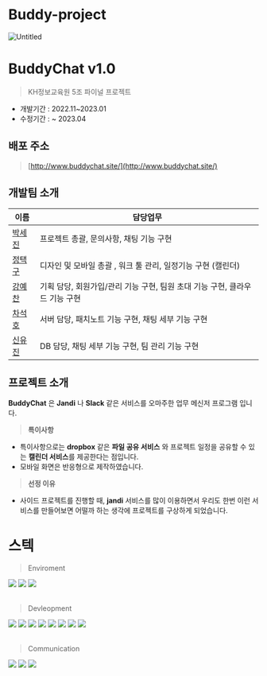 # Buddy-project

![Untitled](https://user-images.githubusercontent.com/80880540/233829406-f3a3c51b-7304-4c0e-878a-178b0e98ad11.png)

# BuddyChat v1.0


> KH정보교육원 5조 파이널 프로젝트
- 개발기간 : 2022.11~2023.01
- 수정기간 : ~ 2023.04


## 배포 주소


> [http://www.buddychat.site/](http://www.buddychat.site/)
> 

## 개발팀 소개



| 이름 | 담당업무 |
| --- | --- |
| [박세진](https://github.com/OranGeShine01) | 프로젝트 총괄, 문의사항, 채팅 기능 구현 |
| [정택구](https://github.com/xorrn93) | 디자인 및 모바일 총괄 , 워크 툴 관리, 일정기능 구현 (캘린더) |
| [강예찬](https://github.com/YeChan3110) | 기획 담당, 회원가입/관리 기능 구현, 팀원 초대 기능 구현, 클라우드 기능 구현 |
| [차석호](https://github.com/ChaSeokHo) | 서버 담당, 패치노트 기능 구현, 채팅 세부 기능 구현 |
| [신유진](https://github.com/yujin000) | DB 담당, 채팅 세부 기능 구현, 팀 관리 기능 구현 |

## 프로젝트 소개



**BuddyChat** 은 **Jandi** 나 **Slack** 같은 서비스를 오마주한 업무 메신저 프로그램 입니다.

> **특이사항**
> 
- 특이사항으로는 **dropbox** 같은 **파일 공유 서비스** 와 프로젝트 일정을 공유할 수 있는 **캘린더 서비스**를 제공한다는 점입니다.
- 모바일 화면은 반응형으로 제작하였습니다.

> **선정 이유**
> 
- 사이드 프로젝트를 진행할 때, **jandi** 서비스를 많이 이용하면서 우리도 한번 이런 서비스를 만들어보면 어떨까 하는 생각에 프로젝트를 구상하게 되었습니다.

# 스텍
> Enviroment
<div align="left">
<img src="https://img.shields.io/badge/inteliJ-000000?style=for-the-badge&logo=ineteliJ&logoColor=white">
<img src="https://img.shields.io/badge/git-F05032?style=for-the-badge&logo=git&logoColor=white">
<img src="https://img.shields.io/badge/github-181717?style=for-the-badge&logo=github&logoColor=white">
</div>
<br>

> Devleopment
<div align="left">
<img src="https://img.shields.io/badge/java-007396?style=for-the-badge&logo=java&logoColor=white">
<img src="https://img.shields.io/badge/springboot-6DB33F?style=for-the-badge&logo=springboot&logoColor=white">
<img src="https://img.shields.io/badge/html5-E34F26?style=for-the-badge&logo=html5&logoColor=white">
<img src="https://img.shields.io/badge/css-1572B6?style=for-the-badge&logo=css3&logoColor=white">
<img src="https://img.shields.io/badge/jquery-0769AD?style=for-the-badge&logo=jquery&logoColor=white">
<img src="https://img.shields.io/badge/amazonaws-232F3E?style=for-the-badge&logo=amazonaws&logoColor=white">
<img src="https://img.shields.io/badge/oracle-F80000?style=for-the-badge&logo=oracle&logoColor=white">
<img src="https://img.shields.io/badge/gradle-02303A?style=for-the-badge&logo=gradle&logoColor=white">
</div>
<br>

> Communication
<div align="left">
<img src="https://img.shields.io/badge/notion-000000?style=for-the-badge&logo=notion&logoColor=white">
<img src="https://img.shields.io/badge/jandi-56B366?style=for-the-badge&logo=jandi&logoColor=white">
<img src="https://img.shields.io/badge/dropbox-0061FF?style=for-the-badge&logo=dropbox&logoColor=white">
</div>
<br>
